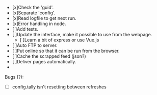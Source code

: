 - [x]Check the 'guid'.
- [x]Separate 'config'.
- [x]Read logfile to get next run.
- [x]Error handling in node.
- [ ]Add tests.
- [ ]Update the interface, make it possible to use from the webpage.
    - [ ]Learn a bit of express or use Vue.js
- [ ]Auto FTP to server.
- [ ]Put online so that it can be run from the browser.
- [ ]Cache the scrapped feed (json?)
- [ ]Deliver pages automatically.
- 

Bugs (?):

- [ ] config.tally isn't resetting between refreshes


